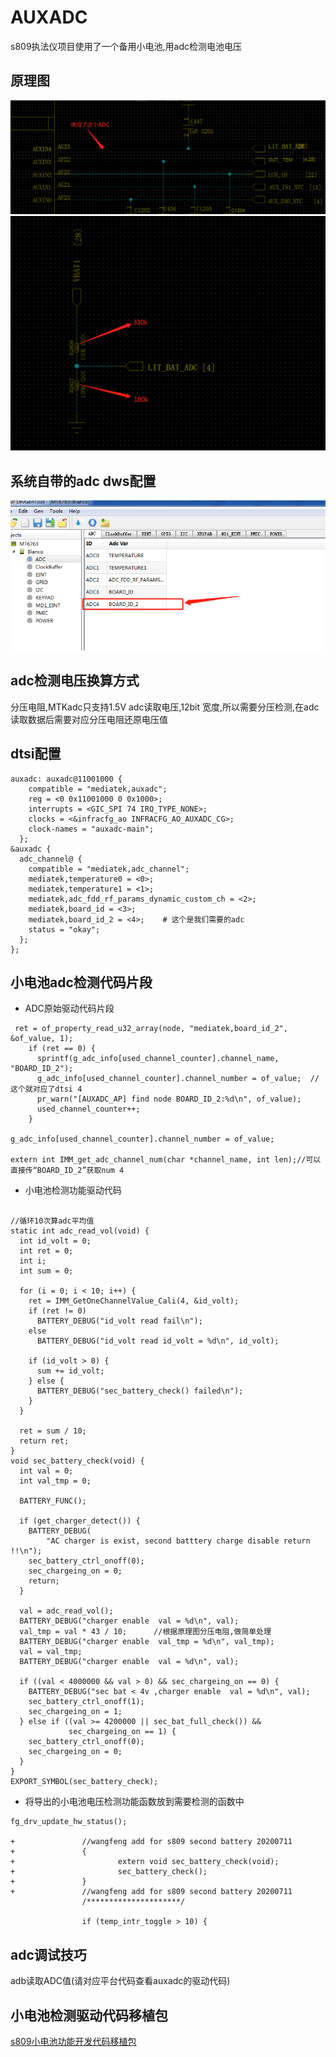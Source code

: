 # AUXADC

s809执法仪项目使用了一个备用小电池,用adc检测电池电压

## 原理图

![auxadc1](./img/88909D48-0180-48a9-9F74-2061A2D678B0.png)
![auxadc2](./img/D59060D7-F0A9-4ef2-ACC3-3A416F40B991.png)

## 系统自带的adc dws配置

![auxdws](./img/C9CCCC72-CE4C-4811-A426-A15125A7D21E.png)

## adc检测电压换算方式

分压电阻,MTKadc只支持1.5V adc读取电压,12bit 宽度,所以需要分压检测,在adc读取数据后需要对应分压电阻还原电压值

## dtsi配置

```code
auxadc: auxadc@11001000 {
    compatible = "mediatek,auxadc";
    reg = <0 0x11001000 0 0x1000>;
    interrupts = <GIC_SPI 74 IRQ_TYPE_NONE>;
    clocks = <&infracfg_ao INFRACFG_AO_AUXADC_CG>;
    clock-names = "auxadc-main";
  };
&auxadc {
  adc_channel@ {
    compatible = "mediatek,adc_channel";
    mediatek,temperature0 = <0>;
    mediatek,temperature1 = <1>;
    mediatek,adc_fdd_rf_params_dynamic_custom_ch = <2>;
    mediatek,board_id = <3>;
    mediatek,board_id_2 = <4>;    # 这个是我们需要的adc
    status = "okay";
  };
};

```

## 小电池adc检测代码片段

- ADC原始驱动代码片段

```code
 ret = of_property_read_u32_array(node, "mediatek,board_id_2", &of_value, 1);
    if (ret == 0) {
      sprintf(g_adc_info[used_channel_counter].channel_name, "BOARD_ID_2");
      g_adc_info[used_channel_counter].channel_number = of_value;  //这个就对应了dtsi 4
      pr_warn("[AUXADC_AP] find node BOARD_ID_2:%d\n", of_value);
      used_channel_counter++;
    }

g_adc_info[used_channel_counter].channel_number = of_value;

extern int IMM_get_adc_channel_num(char *channel_name, int len);//可以直接传“BOARD_ID_2”获取num 4

```

- 小电池检测功能驱动代码

```code

//循环10次算adc平均值
static int adc_read_vol(void) {
  int id_volt = 0;
  int ret = 0;
  int i;
  int sum = 0;

  for (i = 0; i < 10; i++) {
    ret = IMM_GetOneChannelValue_Cali(4, &id_volt);
    if (ret != 0)
      BATTERY_DEBUG("id_volt read fail\n");
    else
      BATTERY_DEBUG("id_volt read id_volt = %d\n", id_volt);

    if (id_volt > 0) {
      sum += id_volt;
    } else {
      BATTERY_DEBUG("sec_battery_check() failed\n");
    }
  }

  ret = sum / 10;
  return ret;
}
void sec_battery_check(void) {
  int val = 0;
  int val_tmp = 0;

  BATTERY_FUNC();

  if (get_charger_detect()) {
    BATTERY_DEBUG(
        "AC charger is exist, second batttery charge disable return !!\n");
    sec_battery_ctrl_onoff(0);
    sec_chargeing_on = 0;
    return;
  }

  val = adc_read_vol();
  BATTERY_DEBUG("charger enable  val = %d\n", val);
  val_tmp = val * 43 / 10;      //根据原理图分压电阻,做简单处理
  BATTERY_DEBUG("charger enable  val_tmp = %d\n", val_tmp);
  val = val_tmp;
  BATTERY_DEBUG("charger enable  val = %d\n", val);

  if ((val < 4000000 && val > 0) && sec_chargeing_on == 0) {
    BATTERY_DEBUG("sec bat < 4v ,charger enable  val = %d\n", val);
    sec_battery_ctrl_onoff(1);
    sec_chargeing_on = 1;
  } else if ((val >= 4200000 || sec_bat_full_check()) &&
             sec_chargeing_on == 1) {
    sec_battery_ctrl_onoff(0);
    sec_chargeing_on = 0;
  }
}
EXPORT_SYMBOL(sec_battery_check);

```

- 将导出的小电池电压检测功能函数放到需要检测的函数中

```code
fg_drv_update_hw_status();

+               //wangfeng add for s809 second battery 20200711
+               {
+                       extern void sec_battery_check(void);
+                       sec_battery_check();
+               }
+               //wangfeng add for s809 second battery 20200711
                /*********************/

                if (temp_intr_toggle > 10) {
```

## adc调试技巧

adb读取ADC值(请对应平台代码查看auxadc的驱动代码)

## 小电池检测驱动代码移植包

[s809小电池功能开发代码移植包](./res/second_battery.zip)

